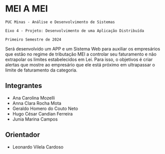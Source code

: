 # MEI A MEI

`PUC Minas - Análise e Desenvolvimento de Sistemas`

`Eixo 4 - Projeto: Desenvolvimento de uma Aplicação Distribuída`

`Primeiro Semestre de 2024`

Será desenvolvido um APP e um Sistema Web para auxiliar os empresários que estão no regime de tributação MEI a controlar seu faturamento e não extrapolar os limites estabelecidos em Lei. Para isso, o objetivos é criar alertas que mostre ao empresário que ele está próximo em ultrapassar o limite de faturamento da categoria.

## Integrantes

* Ana Carolina Mozelli
* Anna Clara Rocha Mota
* Geraldo Homero do Couto Neto
* Hugo César Candian Ferreira
* Junia Marina Campos

## Orientador

* Leonardo Vilela Cardoso
